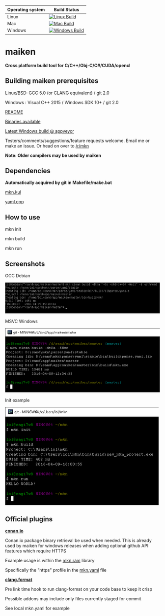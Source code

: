 

| Operating system  | Build Status |
| ------------- | -------------
| Linux  | [![Linux Build](https://semaphoreci.com/api/v1/dekken/maiken/branches/master/badge.svg)](https://semaphoreci.com/dekken/maiken)  |
| Mac  | [![Mac Build](https://travis-ci.org/Dekken/maiken.svg?branch=master)](https://travis-ci.org/Dekken/maiken)  |
| Windows  | [![Windows Build](https://ci.appveyor.com/api/projects/status/tsfqtewavevo0a8y/branch/master?svg=true)](https://ci.appveyor.com/project/Dekken/maiken)  |


# maiken

**Cross platform build tool for C/C++/Obj-C/C#/CUDA/opencl**

## Building maiken prerequisites
  Linux/BSD: GCC 5.0 (or CLANG equivalent) / git 2.0

  Windows  : Visual C++ 2015 / Windows SDK 10+ / git 2.0

[README](https://raw.githubusercontent.com/Dekken/maiken/master/README.noformat)

[Binaries available](https://github.com/Dekken/maiken/tree/binaries)

[Latest Windows build @ appveyor](https://ci.appveyor.com/project/Dekken/maiken/build/artifacts)

Testers/comments/suggestions/feature requests welcome. Email me or make an issue. Or head on over to [/r/mkn](http://reddit.com/r/mkn)

**Note: Older compilers may be used by maiken**

## Dependencies

**Automatically acquired by git in Makefile/make.bat**

[mkn.kul](https://github.com/mkn/mkn.kul)

[yaml.cpp](https://github.com/mkn/parse.yaml)

## How to use

mkn init

mkn build

mkn run


## Screenshots

GCC Debian

![GCC Debian](https://raw.githubusercontent.com/Dekken/maiken/wiki/mkn_nix.png)

MSVC Windows

![MSVC Windows](https://raw.githubusercontent.com/Dekken/maiken/wiki/mkn_win.png)

Init example

![MSVC Windows](https://raw.githubusercontent.com/Dekken/maiken/wiki/mkn_init.png)


## Official plugins

**[conan.io](https://github.com/mkn-mod/conan.install)**

  Conan.io package binary retrieval be used when needed.
  This is already used by maiken for windows releases when adding optional github API
  features which require HTTPS

  Example usage is within the [mkn.ram](https://github.com/mkn/mkn.ram) library

  Specifically the "https" profile in the [mkn.yaml](https://github.com/mkn/mkn.ram/blob/master/mkn.yaml) file

**[clang.format](https://github.com/mkn-mod/clang.format)**

  Pre link time hook to run clang-format on your code base to keep it crisp

  Possible addons may include only files currently staged for commit

  See local mkn.yaml for example
